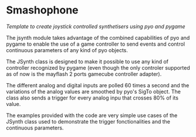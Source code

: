 # Smashophone
*Template to create joystick controlled synthetisers using pyo and pygame*

The jsynth module takes advantage of the combined capabilities of pyo and pygame to enable the use of a game controller to send events and control continuous parameters of any kind of pyo objects.

The JSynth class is designed to make it possible to use any kind of controller recognized by pygame (even though the only controler supported as of now is the mayflash 2 ports gamecube controller adapter).

The different analog and digital inputs are polled 60 times a second and the variations of the analog values are smoothed by pyo's SigTo object. The class also sends a trigger for every analog inpu that crosses 80% of its value.

The examples provided with the code are very simple use cases of the JSynth class used to demonstrate the trigger fonctionalities and the continuous parameters.